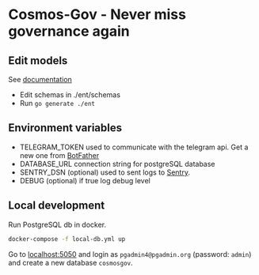 # Cosmos-Gov - Never miss governance again

## Edit models
See [documentation](https://entgo.io/docs/getting-started)

- Edit schemas in ./ent/schemas
- Run ```go generate ./ent```

## Environment variables
- TELEGRAM_TOKEN used to communicate with the telegram api. Get a new one from [BotFather](https://t.me/BotFather)
- DATABASE_URL connection string for postgreSQL database
- SENTRY_DSN (optional) used to sent logs to [Sentry](https://sentry.io/).
- DEBUG (optional) if true log debug level

## Local development
Run PostgreSQL db in docker.
```bash
docker-compose -f local-db.yml up
```
Go to [localhost:5050](http://localhost:5050) and login as `pgadmin4@pgadmin.org` (password: `admin`) 
and create a new database `cosmosgov`.
